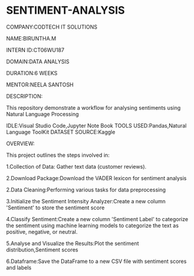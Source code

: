 # SENTIMENT-ANALYSIS

COMPANY:CODTECH IT SOLUTIONS

NAME:BIRUNTHA.M

INTERN ID:CT06WU187

DOMAIN:DATA ANALYSIS

DURATION:6 WEEKS

MENTOR:NEELA SANTOSH

DESCRIPTION:

This repository demonstrate a workflow for analysing sentiments using Natural Language Processing

IDLE:Visual Studio Code,Jupyter Note Book
TOOLS USED:Pandas,Natural Language ToolKit
DATASET SOURCE:Kaggle

OVERVIEW:

This project outlines the steps involved in:

1.Collection of Data: Gather text data (customer reviews).

2.Download Package:Download the VADER lexicon for sentiment analysis

2.Data Cleaning:Performing various tasks for data preprocessing

3.Initialize the Sentiment Intensity Analyzer:Create a new column 'Sentiment' to store the sentiment score

4.Classify Sentiment:Create a new column 'Sentiment Label' to categorize the sentiment using machine learning models to categorize the text as positive, negative, or neutral.

5.Analyse and Visualize the Results:Plot the sentiment distribution,Sentiment scores

6.Dataframe:Save the DataFrame to a new CSV file with sentiment scores and labels

